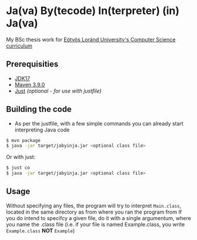 # Ja(va) By(tecode) In(terpreter) (in) Ja(va)

My BSc thesis work for [Eötvös Loránd University's Computer Science curriculum](https://www.inf.elte.hu/en)

## Prerequisities

- [JDK17](https://openjdk.org/projects/jdk/17/)
- [Maven 3.9.0](https://maven.apache.org/download.cgi)
- [Just](https://github.com/casey/just) *(optional - for use with justfile)*

## Building the code

- As per the justfile, with a few simple commands you can already start interpreting Java code

```sh
$ mvn package
$ java -jar target/jabyinja.jar <optional class file>
```

Or with just:
```sh
$ just co
$ java -jar target/jabyinja.jar <optional class file>
```

## Usage

Without specifying any files, the program will try to interpret `Main.class`, located in the same directory as from where you ran the program from
If you do intend to specifcy a given file, do it with a single argumentum, where you name the .class file (i.e. if your file is named Example.class, you write `Example.class` **NOT** `Example`)
